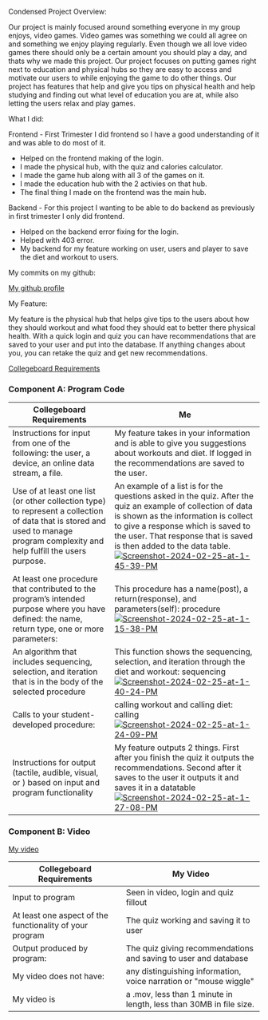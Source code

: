 Condensed Project Overview:

Our project is mainly focused around something everyone in my group enjoys, video games. Video games was something we could all agree on and something we enjoy playing regularly. Even though we all love video games there should only be a certain amount you should play a day, and thats why we made this project. Our project focuses on putting games right next to education and physical hubs so they are easy to access and motivate our users to while enjoying the game to do other things. Our project has features that help and give you tips on physical health and help studying and finding out what level of education you are at, while also letting the users relax and play games.

What I did:

Frontend -  First Trimester I did frontend so I have a good understanding of it and was able to do most of it. 
- Helped on the frontend making of the login.
- I made the physical hub, with the quiz and calories calculator. 
- I made the game hub along with all 3 of the games on it.
- I made the education hub with the 2 activies on that hub. 
- The final thing I made on the frontend was the main hub. 

Backend - For this project I wanting to be able to do backend as previously in first trimester I only did frontend.
- Helped on the backend error fixing for the login.
- Helped with 403 error.
- My backend for my feature working on user, users and player to save the diet and workout to users.


My commits on my github: 

[My github profile](https://github.com/IshanCornick)

My Feature:

My feature is the physical hub that helps give tips to the users about how they should workout and what food they should eat to better there physical health. With a quick login and quiz you can have recommendations that are saved to your user and put into the database. If anything changes about you, you can retake the quiz and get new recommendations.

[Collegeboard Requirements](https://apcentral.collegeboard.org/media/pdf/ap-csp-student-task-directions.pdf)

### Component A: Program Code

| Collegeboard Requirements | Me |
|---------------------------|----|
| Instructions for input from one of the following: the user, a device, an online data stream, a file. | My feature takes in your information and is able to give you suggestions about workouts and diet. If logged in the recommendations are saved to the user. |
| Use of at least one list (or other collection type) to represent a collection of data that is stored and used to manage program complexity and help fulfill the users purpose. | An example of a list is for the questions asked in the quiz. After the quiz an example of collection of data is shown as the information is collect to give a response which is saved to the user. That response that is saved is then added to the data table. <a href="https://ibb.co/Hd9fd6B"><img src="https://i.ibb.co/Zmbpm5G/Screenshot-2024-02-25-at-1-45-39-PM.png" alt="Screenshot-2024-02-25-at-1-45-39-PM" border="0" /></a> |
| At least one procedure that contributed to the program’s intended purpose where you have defined: the name, return type, one or more parameters: | This procedure has a name(post), a return(response), and parameters(self): procedure <a href="https://ibb.co/XzrjSP1"><img src="https://i.ibb.co/Wc4GgXZ/Screenshot-2024-02-25-at-1-15-38-PM.png" alt="Screenshot-2024-02-25-at-1-15-38-PM" border="0" /></a> |
| An algorithm that includes sequencing, selection, and iteration that is in the body of the selected procedure | This function shows the sequencing, selection, and iteration through the diet and workout: sequencing <a href="https://ibb.co/xhVBRmy"><img src="https://i.ibb.co/fMmyP8b/Screenshot-2024-02-25-at-1-40-24-PM.png" alt="Screenshot-2024-02-25-at-1-40-24-PM" border="0" /></a> |
| Calls to your student-developed procedure: | calling workout and calling diet: calling <a href="https://ibb.co/MMz28mc"><img src="https://i.ibb.co/Bqhz49y/Screenshot-2024-02-25-at-1-24-09-PM.png" alt="Screenshot-2024-02-25-at-1-24-09-PM" border="0" /></a> |
| Instructions for output (tactile, audible, visual, or ) based on input and program functionality | My feature outputs 2 things. First after you finish the quiz it outputs the recommendations. Second after it saves to the user it outputs it and saves it in a datatable <a href="https://ibb.co/kJnQdgJ"><img src="https://i.ibb.co/dt9Gh0t/Screenshot-2024-02-25-at-1-27-08-PM.png" alt="Screenshot-2024-02-25-at-1-27-08-PM" border="0" /></a> |

### Component B: Video

[My video](https://drive.google.com/file/d/1OsGraRQLJ4SZSaw_fmUxL-nO9MVOITap/view?usp=sharing)

| Collegeboard Requirements | My Video |
|---------------------------|----------|
| Input to program | Seen in video, login and quiz fillout |
| At least one aspect of the functionality of your program | The quiz working and saving it to user |
| Output produced by program: | The quiz giving recommendations and saving to user and database  |
| My video does not have: | any distinguishing information, voice narration or "mouse wiggle" |
| My video is | a .mov, less than 1 minute in length, less than 30MB in file size. |

